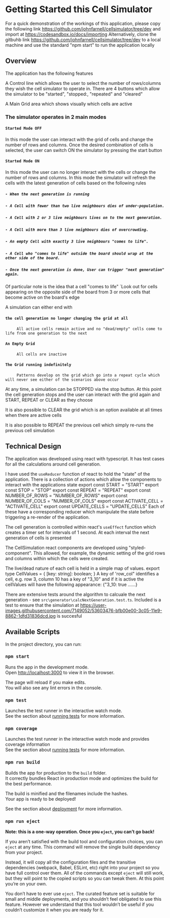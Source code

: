 # Getting Started this Cell Simulator

For a quick demonstration of the workings of this application, please copy the following link https://github.com/johnfarnell/cellsimulator/tree/dev and import at
https://codesandbox.io/docs/importing
Alternatively, clone the gitbuhb link  https://github.com/johnfarnell/cellsimulator/tree/dev to a local machine and use the standard "npm start" to run the application locally

## Overview

The application has the following features

A Control line which allows the user to select the number of rows/columns they wish the cell simulator to operate in. There are 4 buttons which allow the simulator to 
be "started", "stopped:, "repeated" and "cleared"

A Main Grid area which shows visually which cells are active

### The simulator operates in 2 main modes

#### `Started Mode OFF`

In this mode the user can interact with the grid of cells and change the number of rows and columns. Once the desired combination of cells
is selected, the user can switch ON the simulator by pressing the start button

#### `Started Mode ON`

In this mode the user can no longer interact with the cells or change the number of rows and columns. In this mode the simulator will refresh the cells with the latest generation of cells based on the following rules
   ##### `- When the next generation is running`
   ##### `- A Cell with fewer than two live neighbours dies of under-population.`
   ##### `- A Cell with 2 or 3 live neighbours lives on to the next generation.`
   ##### `- A Cell with more than 3 live neighbours dies of overcrowding.`
   ##### `- An empty Cell with exactly 3 live neighbours "comes to life".`
   ##### `- A Cell who "comes to life" outside the board should wrap at the other side of the board.`
   ##### `- Once the next generation is done, User can trigger "next generation" again.`
   
Of particular note is the  idea that a cell "comes to life" `Look out for cells appearing on the opposite side of the board from 3 or more cells that become 
active on the board's edge

A simulation can either end with

   #### `the cell generation no longer changing the grid at all`
         All active cells remain active and no "dead/empty" cells come to life from one generation to the next
   #### `An Empty Grid`
         All cells are inactive 
   #### `The Grid running indefinitely`
         Patterns develop on the grid which go into a repeat cycle which will never see either of the scenarios above occur
         
At any time, a simulation can be STOPPED via the stop button. At this point the cell generation stops and the user can interact with the 
grid again and START, REPEAT or CLEAR as they choose

It is also possible to CLEAR the grid which is an option available at all times when there are active cells

It is also possible to REPEAT the previous cell which simply re-runs the previous cell simulation

## Technical Design

The application was developed using react with typescript. It has test cases for all the calculations around cell generation. 

I have used the `useReducer` function of react to hold the "state" of the application. There is a collection of actions which allow the components
to interact with the applications state 
    export const START = "START"
    export const STOP = "STOP"
    export const REPEAT = "REPEAT"
    export const NUMBER_OF_ROWS = "NUMBER_OF_ROWS"
    export const NUMBER_OF_COLS = "NUMBER_OF_COLS"
    export const ACTIVATE_CELL = "ACTIVATE_CELL"
    export const UPDATE_CELLS = "UPDATE_CELLS"
Each of these have a corresponding reducer which manipulate the state before triggering a re-render of the application. 

The cell generation is controlled within react's `useEffect` function which creates a timer set for intervals of 1 second. At each interval 
the next generation of cells is presented

The CellSimulation react components are developed using "styled-component". This allowed, for example, the dynamic setting of the grid rows and columns within which 
the cells were created.

The live/dead nature of each cell is held in a simple map of values.
export type CellValues = {
  [key: string]: boolean;
}
A key of 'row_col" identifies a cell, e.g. row 3, column 10 has a key of "3_10" and if it is active
the cellValues will have the following appearance:
  {"3_10: true ......}
  
There are extensive tests around the algorithm to calcuale the next generation - see `src\generator\calcNextGeneration.test.ts`. Included is a test to ensure
that the simulation at https://user-images.githubusercontent.com/7149052/53603476-bfb00e00-3c05-11e9-8862-1dfd31836dcd.jpg is succesful


## Available Scripts

In the project directory, you can run:

### `npm start`

Runs the app in the development mode.\
Open [http://localhost:3000](http://localhost:3000) to view it in the browser.

The page will reload if you make edits.\
You will also see any lint errors in the console.

### `npm test`

Launches the test runner in the interactive watch mode.\
See the section about [running tests](https://facebook.github.io/create-react-app/docs/running-tests) for more information.

### `npm coverage`

Launches the test runner in the interactive watch mode and provides coverage information\
See the section about [running tests](https://facebook.github.io/create-react-app/docs/running-tests) for more information.

### `npm run build`

Builds the app for production to the `build` folder.\
It correctly bundles React in production mode and optimizes the build for the best performance.

The build is minified and the filenames include the hashes.\
Your app is ready to be deployed!

See the section about [deployment](https://facebook.github.io/create-react-app/docs/deployment) for more information.

### `npm run eject`

**Note: this is a one-way operation. Once you `eject`, you can’t go back!**

If you aren’t satisfied with the build tool and configuration choices, you can `eject` at any time. This command will remove the single build dependency from your project.

Instead, it will copy all the configuration files and the transitive dependencies (webpack, Babel, ESLint, etc) right into your project so you have full control over them. All of the commands except `eject` will still work, but they will point to the copied scripts so you can tweak them. At this point you’re on your own.

You don’t have to ever use `eject`. The curated feature set is suitable for small and middle deployments, and you shouldn’t feel obligated to use this feature. However we understand that this tool wouldn’t be useful if you couldn’t customize it when you are ready for it.

